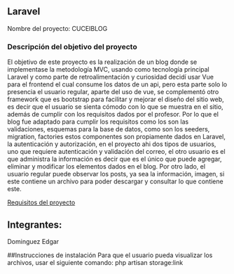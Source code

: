 ## Laravel

Nombre del proyecto: CUCEIBLOG

### Descripción del objetivo del proyecto

El objetivo de este proyecto es la realización de un blog donde se implementase
la metodología MVC, usando como tecnología principal Laravel y como parte de retroalimentación
y curiosidad decidí usar Vue para el frontend el cual consume los datos de un api, pero esta parte solo lo
presencia el usuario regular, aparte del uso de vue, se complementó otro framework que es bootstrap para facilitar 
y mejorar el diseño del sitio web, es decir que el usuario se sienta cómodo con lo que se muestra en el sitio, 
además de cumplir con los requisitos dados por el profesor.
Por lo que el blog fue adaptado para cumplir los requisitos como los son las validaciones,
esquemas para la base de datos, como son los seeders, migration, factories estos componentes
son propiamente dados en Laravel, la autenticación y autorización, en el proyecto ahi 
dos tipos de usuarios, uno que requiere autenticación y validación del correo, el otro usuario es
el que administra la información es decir que es el único que puede agregar, eliminar y modificar los elementos 
dados en el blog.
Por otro lado, el usuario regular puede observar los posts, ya sea la información, imagen, si este contiene
un archivo para poder descargar y consultar lo que contiene este.

[Requisitos del proyecto](https://github.com/samuelmg/programacion-internet/blob/master/requisitos-proyecto.md)

## Integrantes:
Dominguez Edgar

##Instrucciones de instalación
Para que el usuario pueda visualizar los archivos, usar el siguiente comando: php artisan storage:link
